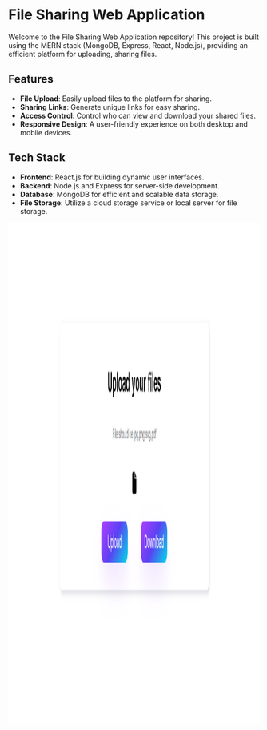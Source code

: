 # File Sharing Web Application

Welcome to the File Sharing Web Application repository! This project is built using the MERN stack (MongoDB, Express, React, Node.js), providing an efficient platform for uploading, sharing files.

## Features
- **File Upload**: Easily upload files to the platform for sharing.
- **Sharing Links**: Generate unique links for easy sharing.
- **Access Control**: Control who can view and download your shared files.
- **Responsive Design**: A user-friendly experience on both desktop and mobile devices.

## Tech Stack

- **Frontend**: React.js for building dynamic user interfaces.
- **Backend**: Node.js and Express for server-side development.
- **Database**: MongoDB for efficient and scalable data storage.
- **File Storage**: Utilize a cloud storage service or local server for file storage.
<img src="https://github.com/s21sd/Filesharing__MERN/blob/master/Scrrenfile.png" width="1000" height="1000" alt="Image Description">
